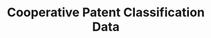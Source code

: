 ---
bigquery: https://console.cloud.google.com/bigquery?p=patents-public-data&d=cpc&page=dataset
citation: '“Cooperative Patent Classification” by the EPO and USPTO, for public use. '
contributors: EPO, USPTO
cost: None
description: Cooperative Patent Classification Data contains the scheme and definitions
  of the Cooperative Patent Classification system for classifying patent documents.
  The CPC is the result of a partnership between the EPO and the USPTO in their joint
  effort to develop a common, internationally compatible classification system for
  technical documents, in particular patent publications, which will be used by both
  offices in the patent granting process
documentation: https://www.cooperativepatentclassification.org/cpcSchemeAndDefinitions
last_edit: 04/10/2022, 14:02:27
location: https://www.cooperativepatentclassification.org/index
maintained_by: USPTO, EPO
schema_fields:
- application_references
- children
- breakdownCode
- titleFull
- child_groups
- definition
- residualReferences
- not_allocatable
- dateRevised
- title_part
- title_full
- sizeCache
- informative_references
- ipc_concordant
- date_revised
- titlePart
- notAllocatable
- synonyms
- symbol
- breakdown_code
- applicationReferences
- status
- ipcConcordant
- residual_references
- informativeReferences
- additional_only
- level
- limitingReferences
- childGroups
- glossary
- parents
- limiting_references
shortname: cooperative_patent_classification
tags:
- patents
- science
title: Cooperative Patent Classification Data
uuid: 984374a7-16e9-4b35-9445-458daceb01bf
---